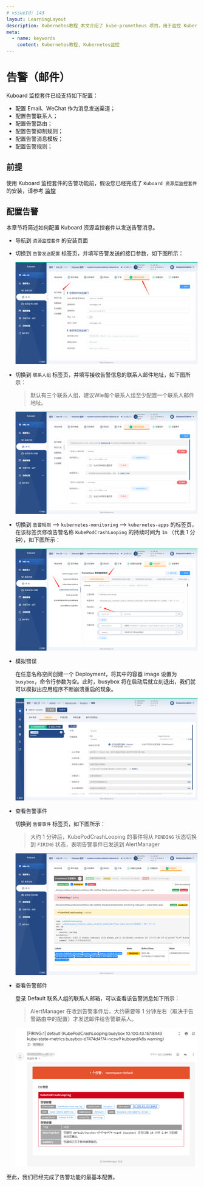 ```yaml
---
# vssueId: 143
layout: LearningLayout
description: Kubernetes教程_本文介绍了 kube-prometheus 项目，用于监控 Kubernetes 集群。
meta:
  - name: keywords
    content: Kubernetes教程, Kubernetes监控
---
```


# 告警（邮件）

Kuboard 监控套件已经支持如下配置：
* 配置 Email、WeChat 作为消息发送渠道；
* 配置告警联系人；
* 配置告警路由；
* 配置告警抑制规则；
* 配置告警消息模板；
* 配置告警规则；

## 前提

使用 Kuboard 监控套件的告警功能前，假设您已经完成了 `Kuboard 资源层监控套件` 的安装，请参考 [监控](./monitor.html)

## 配置告警

本章节将简述如何配置 Kuboard 资源监控套件以发送告警消息。

* 导航到 `资源监控套件` 的安装页面
* 切换到 `告警发送配置` 标签页，并填写告警发送的接口参数，如下图所示：
  
  ![告警发送接口参数](./alert/20210831222509.png)

* 切换到 `联系人组` 标签页，并填写接收告警信息的联系人邮件地址，如下图所示：

  > 默认有三个联系人组，建议Wie每个联系人组至少配置一个联系人邮件地址。

  ![联系人组](./alert/20210831223255.png)

* 切换到 `告警规则` --> `kubernetes-monitoring` --> `kubernetes-apps` 的标签页，在该标签页修改告警名称 `KubePodCrashLooping` 的持续时间为 `1m` （代表 1 分钟），如下图所示：

  ![告警规则-持续时间](./alert/20210831223656.png)

* 模拟错误
  
  在任意名称空间创建一个 Deployment，将其中的容器 image 设置为 `busybox`，命令行参数为空。此时，busybox 将在启动后就立刻退出，我们就可以模拟出应用程序不断崩溃重启的现象。

  ![模拟错误](./alert/20210831225513.png)

* 查看告警事件

  切换到 `告警事件` 标签页，如下图所示：

  > 大约 1 分钟后，KubePodCrashLooping 的事件将从 `PENDING` 状态切换到 `FIRING` 状态，表明告警事件已发送到 AlertManager

  ![告警事件](./alert/20210831230118.png)

* 查看告警邮件

  登录 Default 联系人组的联系人邮箱，可以查看该告警消息如下所示：

  > AlertManager 在收到告警事件后，大约需要等 1 分钟左右（取决于告警路由中的配置）才发送邮件给告警联系人。

  ![告警邮件](./alert/20210831230600.png)

至此，我们已经完成了告警功能的最基本配置。